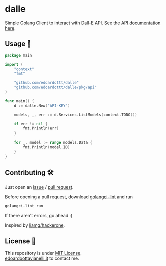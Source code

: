 # dalle
Simple Golang Client to interact with Dall-E API. See the [API documentation here](https://beta.openai.com/docs/api-reference).

Usage 🚀
-------
```Go
package main

import (
	"context"
	"fmt"

	"github.com/edoardottt/dalle"
	"github.com/edoardottt/dalle/pkg/api"
)

func main() {
	d := dalle.New("API-KEY")

	models, _, err := d.Services.ListModels(context.TODO())

	if err != nil {
		fmt.Println(err)
	}

	for _, model := range models.Data {
		fmt.Println(model.ID)
	}
}
```

Contributing 🛠
-------

Just open an [issue](https://github.com/edoardottt/dalle/issues) / [pull request](https://github.com/edoardottt/dalle/pulls).

Before opening a pull request, download [golangci-lint](https://golangci-lint.run/usage/install/) and run
```bash
golangci-lint run
```
If there aren't errors, go ahead :)


Inspired by [liamg/hackerone](https://github.com/liamg/hackerone).

License 📝
-------

This repository is under [MIT License](https://github.com/edoardottt/dalle/blob/main/LICENSE).  
[edoardoottavianelli.it](https://www.edoardoottavianelli.it) to contact me.
